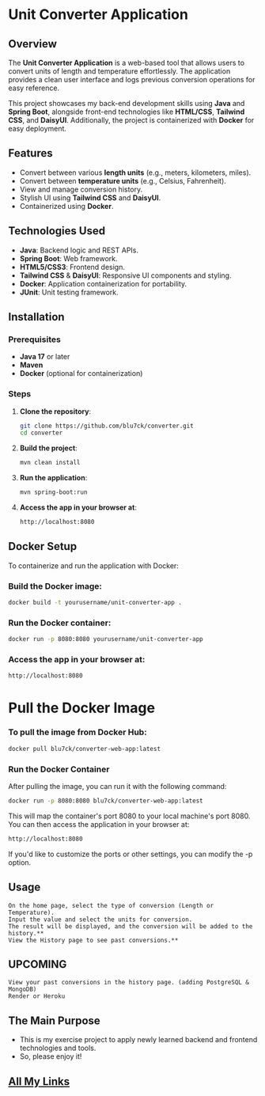 # Unit Converter Application

## Overview
The **Unit Converter Application** is a web-based tool that allows users to convert units of length and temperature effortlessly. The application provides a clean user interface and logs previous conversion operations for easy reference.

This project showcases my back-end development skills using **Java** and **Spring Boot**, alongside front-end technologies like **HTML/CSS**, **Tailwind CSS**, and **DaisyUI**. Additionally, the project is containerized with **Docker** for easy deployment.

## Features
- Convert between various **length units** (e.g., meters, kilometers, miles).
- Convert between **temperature units** (e.g., Celsius, Fahrenheit).
- View and manage conversion history.
- Stylish UI using **Tailwind CSS** and **DaisyUI**.
- Containerized using **Docker**.

## Technologies Used
- **Java**: Backend logic and REST APIs.
- **Spring Boot**: Web framework.
- **HTML5/CSS3**: Frontend design.
- **Tailwind CSS** & **DaisyUI**: Responsive UI components and styling.
- **Docker**: Application containerization for portability.
- **JUnit**: Unit testing framework.

## Installation

### Prerequisites
- **Java 17** or later
- **Maven**
- **Docker** (optional for containerization)

### Steps

1. **Clone the repository**:
   ```bash
   git clone https://github.com/blu7ck/converter.git
   cd converter
2. **Build the project**:
    ```bash
    mvn clean install
    ```
3. **Run the application**:
    ```bash
    mvn spring-boot:run
    ```
4. **Access the app in your browser at**:
    ```bash
    http://localhost:8080
    ```

## Docker Setup

To containerize and run the application with Docker:

### Build the Docker image:
```bash
docker build -t yourusername/unit-converter-app .
```
### Run the Docker container:
```bash
docker run -p 8080:8080 yourusername/unit-converter-app
```

### Access the app in your browser at:
```bash
http://localhost:8080
```
# Pull the Docker Image

### To pull the image from Docker Hub:

```bash
docker pull blu7ck/converter-web-app:latest
```
### Run the Docker Container

After pulling the image, you can run it with the following command:

```bash
docker run -p 8080:8080 blu7ck/converter-web-app:latest
```
This will map the container's port 8080 to your local machine's port 8080. You can then access the application in your browser at:

```bash
http://localhost:8080
```
If you'd like to customize the ports or other settings, you can modify the -p option.
## Usage

    On the home page, select the type of conversion (Length or Temperature).
    Input the value and select the units for conversion.
    The result will be displayed, and the conversion will be added to the history.**
    View the History page to see past conversions.**


## **UPCOMING**

    View your past conversions in the history page. (adding PostgreSQL & MongoDB)
    Render or Heroku

## **The Main Purpose**
- This is my exercise project to apply newly learned backend and frontend technologies and tools.
- So, please enjoy it! 

## [All My Links](https://linktr.ee/blu4ck)